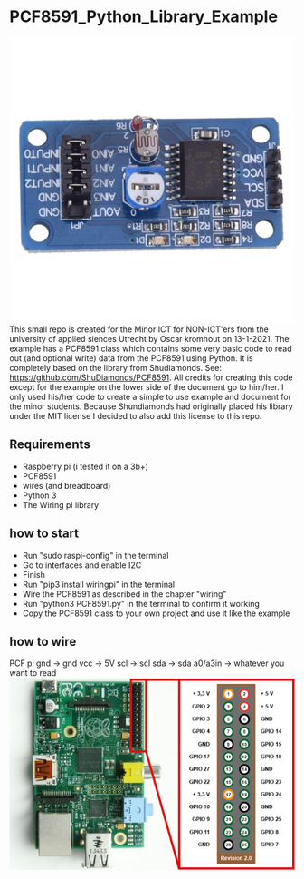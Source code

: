 # PCF8591_Python_Library_Example

![PCF](./images/pcf8591.jpg)
This small repo is created for the Minor ICT for NON-ICT'ers from the university of applied siences Utrecht by Oscar kromhout on 13-1-2021. 
The example has a PCF8591 class which contains some very basic code to read out (and optional write) data from the PCF8591 using Python. 
It is completely based on the library from Shudiamonds. See: https://github.com/ShuDiamonds/PCF8591. All credits for creating this code except for the example on the lower side of the document go to him/her. I only used his/her code to create a simple to use example and document for the minor students.
Because Shundiamonds had originally placed his library under the MIT license I decided to also add this license to this repo.

## Requirements

- Raspberry pi (i tested it on a 3b+)
- PCF8591
- wires (and breadboard)
- Python 3
- The Wiring pi library

## how to start

- Run "sudo raspi-config" in the terminal
- Go to interfaces and enable I2C
- Finish
- Run "pip3 install wiringpi" in the terminal
- Wire the PCF8591 as described in the chapter "wiring"
- Run "python3 PCF8591.py" in the terminal to confirm it working
- Copy the PCF8591 class to your own project and use it like the example

## how to wire
PCF			pi
gnd		->	gnd
vcc		->	5V
scl		->	scl
sda		->	sda
a0/a3in -> 	whatever you want to read
![pins](./images/pins.jpg)



